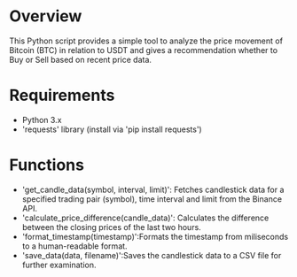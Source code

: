 # Overview
This Python script provides a simple tool to analyze the price movement of Bitcoin (BTC) in relation to USDT and gives a recommendation whether to Buy or Sell based on recent price data.

# Requirements
- Python 3.x
- 'requests' library (install via 'pip install requests')

# Functions

- 'get_candle_data(symbol, interval, limit)': Fetches candlestick data for a specified trading pair (symbol), time interval and limit from the Binance API.
- 'calculate_price_difference(candle_data)': Calculates the difference between the closing prices of the last two hours.
- 'format_timestamp(timestamp)':Formats the timestamp from miliseconds to a human-readable format.
- 'save_data(data, filename)':Saves the candlestick data to a CSV file for further examination.

